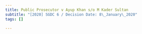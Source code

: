 ```yaml
---
title: Public Prosecutor v Ayup Khan s/o M Kader Sultan
subtitle: "[2020] SGDC 6 / Decision Date: 8\_January\_2020"
tags: []

---
```


